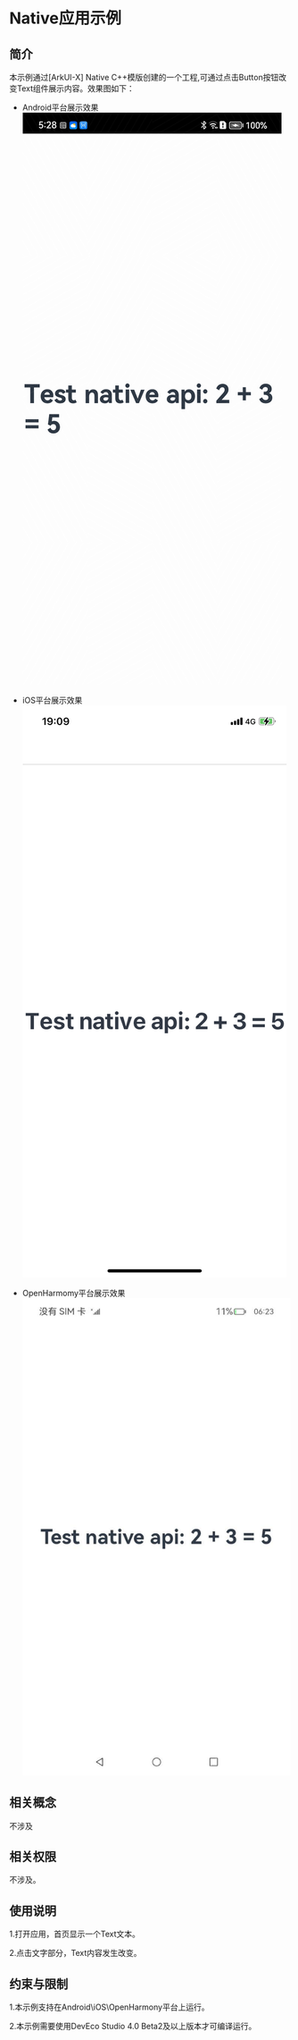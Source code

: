 # Native应用示例
## 简介
本示例通过[ArkUI-X] Native C++模版创建的一个工程,可通过点击Button按钮改变Text组件展示内容。效果图如下：

* Android平台展示效果
  ![](./screenshots/devices/android.jpg)

* iOS平台展示效果
  ![](./screenshots/devices/ios.png)

* OpenHarmomy平台展示效果
  ![](./screenshots/devices/ohos.jpeg)

## 相关概念

不涉及

## 相关权限

不涉及。

## 使用说明

1.打开应用，首页显示一个Text文本。

2.点击文字部分，Text内容发生改变。

## 约束与限制

1.本示例支持在Android\iOS\OpenHarmony平台上运行。

2.本示例需要使用DevEco Studio 4.0 Beta2及以上版本才可编译运行。